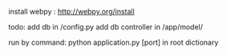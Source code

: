 install webpy : http://webpy.org/install

todo: add db in /config.py
add db controller in /app/model/

run by command: python application.py [port] 
in root dictionary

